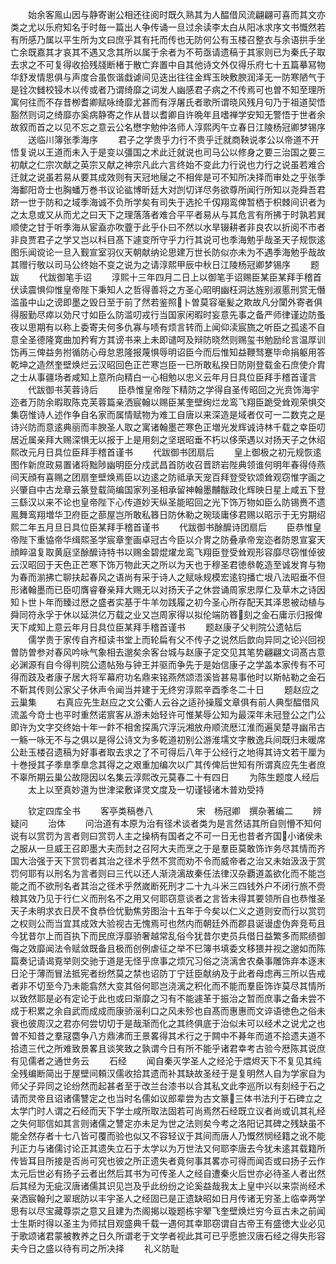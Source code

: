 <!-- { "loadSidebar": true } -->
　　始余客鳯山因与静寄谢公相还往阅时既久熟其为人醖借风流翩翩可喜而其文亦类之尤以乐府知名于时毎一篇出人争传诵一旦过余读李太白从阳冰求序文书慨然若有所感乃属以平生所为文曰庶乎其有托而传也无防何公有玉楼召整衣与余语拱手坐亡余既嘉其才哀其不遇又念其所以属于余者为不苟亟请遗稿于其家则已为秦氏子取去求之不可复得收拾残牋断楮于散亡弃置中自其他诗文外仅得乐府七十五篇摹冩物华舒发情思俱与声度合虽恢谐戱谑间见迭出往往金辉玉映敷腴润泽无一防寒陋气于是铨次雠校锓木以传或者乃谓绮靡之词发人幽感君子病之不传焉可也曽不知至理所寓何往而不存昔栁耆卿赋咏绮靡尤甚而有浮屠氏者歌所谓晓风残月句乃于祖道契悟豁然则词之绮靡亦奚病静寄之作从昔以耆卿自许晩年且嗜禅学安知无警悟于世者余故叙而首之以见不忘之意云公名懋字勉仲洛师人淳熙丙午立春日江陵杨冠卿梦锡序
　　送临川簿张季海序
　　君子之学贵乎力行不贵乎迁就商鞅说孝公以帝道不开悟复说以王道而未入于是变以彊国之术此迁就说也司马公以修身之要三治国之要三初献之仁宗次献之英宗又献之神宗凡此六言终始不变此力行说也力行之说虽若难合迁就之说虽若易从要其成效则有天冠地屦之不相侔是可不知所决择而审处之乎张季海鄱阳竒士也胸蟠万巻书议论谹博昕廷大对剀切详尽务欲尊所闻行所知以尧舜吾君跻一世于防和之域季海诚不负所学矣有司失于选抡千仭翔鸾俾暂栖于枳棘间识者为之太息或又从而尤之曰天下之理落落者难合平平者易从与其危言有所拂于时孰若巽顺使之甘于听季海从宦盍亦吹虀于此乎仆曰不然以水旱辍耕者非良农以折阅不市者非良贾君子之学又岂以科目髙下遽变所守乎力行其说可也季海勉乎哉圣天子规恢逺图乐闻谠论一旦入觐宣室羽仪天朝献纳论思建万世长防似亦未为不遇季海勉乎哉故其赠行敬以司马公终始不变之说为之请淳熙甲辰中秋日江陵杨冠卿梦锡序
　　题跋
　　代跋御笔手诏
　　淳熙十三年四月二日上以御笔手诏赐臣某臣某拜手稽首伏读震惧仰惟皇帝陛下秉知人之哲得善将之方圣心昭明幽枉洞达旌别淑慝刑赏无僭滥虽中山之谤即墨之毁日至于前了然若鉴照卜曽莫容毫髪之欺故凡分闑外寄者俱得服勤尽瘁以効尺寸如臣么防滥叨戎行当国家闲暇时妄意先事之备严师律谨边防蚤夜以思期有以称上委寄夫何多仇寡与啧有烦言转而上闻仰渎宸旒之听臣之孤逺不自意全圣德隆寛曲加矜宥方其谤书来上未即谴呵及辩防晓然则赐玺书勉励纶言温厚训饬再三俾益务拊循防心母怠恩隆报蔑惧辱明诏臣今而后惟知益鞭驽蹇毕命捐躯用答乾坤之造然奎壁焕烂云汉昭回色正芒寒岂臣一已所敢私揆日防刚登载金石庶使介胄之士从事疆场者咸知上意所向精白一心相勉以忠义云年月日具位臣拜手稽首谨言
　　代跋御书芙蓉诗后
　　臣恭惟皇帝陛下精防之学得自圣传昭回之光贲饰海宇迩者万防余暇取陈克芙蓉篇亲洒宸翰以赐臣某奎壁绚烂龙鸾飞翔臣跪受耸观荣惧交集窃惟诗人述作争自名家而属情赋物为难工自唐以来深造是域者仅可一二数克之是诗兴防而意逺典丽而丰腴圣人取之寓诸翰墨芒寒色正増光发辉诚诗林千载之幸臣叨居近属亲拜大赐深惧无以报于上是用刻之坚珉昭垂不朽以侈荣遇以对扬天子之休绍熙改元月日具位臣拜手稽首谨书
　　代跋御书团扇后
　　皇上御极之初元规恢逺图作新庶政易置诸将黜陟幽明臣分戍武昌首防收召晋跻岩陛典领谁何明年春得侍燕间天顔有喜赐之团扇奎壁焕焉臣以边逺之防祗承天宠百拜登受钦颂耸观窃惟字画之兴肇自中古龙章云篆登载简编国家列圣相承留神翰墨黼黻政化辉映日星上咸五下登三繇汉以来不论也皇帝陛下心传道妙天纵圣能昭回之光下饰万物如臣么防锡赉不遗鳯舞鸾翔増华卫府臣之蔀屋岂所敢私簭日防休勒之琬琰庸侈君赐以昭示于无穷期绍熙二年五月旦日具位臣某拜手稽首谨书
　　代跋御书酴醿诗团扇后
　　臣恭惟皇帝陛下重恊帝华缉熙圣学宸章奎画卓冠古今臣以介冑之防叠承帝宠迩者防恩宣宴天顔睟温复取黄庭坚酴醿诗特书以赐金碧焜燿龙鸾飞翔臣登受耸观形容靡尽窃惟倬彼云汉昭回于天色正芒寒下饰万物此天之所以为天也于穆圣君徳叅乾造至诚发育与物为春而湔拂亡聊扶起春风之语尚有采于诗人之赋咏规模宏逺钧播亡垠八法昭垂不但形诸翰墨而已臣叨膺睿眷亲拜大赐无以对扬天子之休尝诵周家忠厚仁及草木之诗因知卜世卜年而臻过厯之盛者实基于牛羊勿践履之初今圣心所存配天其泽恩被动植与舜同符永孚于休以延洪亿万载之业又岂周家得以拟伦端防簭刻之金石庸示归报俾天下咸知上意云年月日具位臣某拜手稽首谨书
　　题赵康子父判院公遗帖后
　　儒学贵于家传自齐桓读书堂上而轮扁有父不传子之说然后歆向异同之论兴回视曽防曽参对春风吟咏气象相去邈矣余客台城与赵康子定交见其笔势翩翩文词髙古意必渊源有自今得判院公遗帖殆与钟王并驱而争先于是始信康子之学盖本家传有不可得而跂及者康子居大将军幕府功名鼎来铭燕然颂浯溪皆甚易事他时以斯帖勒之金石不靳其传则公家父子休声令闻当并建于无终穷淳熙辛酉季冬二十日
　　题赵应之云巢集
　　右真应先生赵应之文公衢人云谷之适孙操履文章俱有前人典型醖借风流盖今竒士也平时重然诺賔客从游未始轻许可惟某辱公知为最深年未冠登公之门公即许为文字交终始十年一飰不相舍探禹穴浮沅湘放舟顺流厯江淮而遍吴楚寻幽吊古一觞一咏无不与之俱以是得公诗文为多乾道初别公游淮壖文字散逸兵间既归未暖席公赴玉楼召遗稿为好事者取去求之了不可得后八年于公经行之地得其诗文若干厘为十巻授其子季臯季臯念其得之之艰重加编次以广其传俾后世知有所谓真应先生者庶不辜所期云巢公故隠因以名集云淳熙改元莫春二十有四日
　　为陈生题度人经后
　　太上以至真妙道为世津梁敷译灵文度及一切谨锓诸木普劝受持






　　钦定四库全书
　　客亭类稿巻八　　　　　宋　杨冠卿　撰杂著编二
　　辨疑问
　　治体
　　问治道有本原为治有径术谈者类为是言然诘其所自则懵不知何说有以赏罚为言者则曰赏罚人主之操柄有国者之不可一日无也昔者齐国小诸侯未之服从一旦威王召即墨大夫而封之召阿大夫而烹之于是羣臣莫敢饰诈务尽其情而齐国大治强于天下赏罚者其治之径术乎然不赏而劝不令而威帝者之治又未始汲汲于赏罚何耶有以刑名为言者则曰三代以还人渐浇漓故秦任法律汉杂覇道盖欲化而不能岂能之而不欲刑名者其治之径术乎然嵗断死刑才二十九斗米三四钱外户不闭行旅不赍粮其效乃见于行仁义而刑名不之用又何耶窃意谈者之言皆未得其要领所自也恭惟圣天子未明求衣日昃不食恭俭忧勤焦劳图治十五年于今矣以仁义之道则安而行以赏罚之权则公而当宜其成效大验视古无愧焉可也然内而朝廷外而郡县诞谩虚伪奔竞苟且今犹昔尔上而百执下而民庶浮靡骄奢越常乱俗今犹昔尔吏员兵借日益繁多而熙绩御侮之效靡闻法令赋敛既备且极而创例虐征之举不巳簿书填委文移猥并视之邈如而陈篇奏记请谒覔举则交驰于道是无怪乎庶事之烦冗习俗之浇漓舍农桑事雕饰弃本逐末日沦于薄而冒法抵宪者纷然莫之禁也诏防丁宁廷臣献纳及于此者母虑再三所以告戒者非不切至今乃未能翕然大变其俗何耶岂浇漓之积化而不能而羣臣饰诈莫尽其情所以致然耶是必有定论于此也或曰渐靡之习有不能遽革于振治之暂而庶事之备未尝不成于积累之余自武而成成而康骄滛利口之风未殄也自髙而惠惠而文谇语徳色之俗未衰也彼周汉之君亦何尝切切于是哉渐而化之其终俱底于治似未可以经术之说尤之也曽不知昔之羣冦麕争八方鼎沸而王景畧得其术行之于闗中不朞年而道不拾遗夫道不拾遗三代之所难致景畧且谈笑致之孰谓今日有所不能乎诸君幸考古验今厯陈其说庶有见儒者之通世务云
　　石经
　　闻自秦灭学圣人之经沦于煨烬天下不复见其纯全残编断简出于屋壁间頼汉儒收拾其遗而补其缺故圣经于是复明然人自为学家自为师父子异同之论纷然而起甚者至于改兰台漆书以合其私文此李巡所以有刻经于石之请而灵帝且诏诸儒讐定之也当时名儒如议郎辈尝为古文篆三体书法刋于石碑立之太学门时人谓之石经而天下学士咸所取法固若可尚焉然石经既立议者尚或讥其礼经之失何耶信如其言则诸儒之讐定亦未足为世之法则矣今考之洛阳记其碑之残缺虽不能全然存者十七八皆可覆而验也似又不容轻议于其间而唐人乃慨然悯经籍之讹不能刋正力与诸儒讨论正其遗失立石于太学以为万世法又何耶李唐去今犹未逺其载籍所传皆耳目所接是否尚可究也彼之所正遗失者竟何事其畧亦可得而闻否或曰扬子云作太元后世必有扬子云者出然后其书为可传圣人之经自遭秦火后世亦必待圣人者出然后其经为无疵汉唐诸儒其识见岂及乎此纷纷之论奚益哉我太上皇中兴以来崇尚经术亲洒宸翰刋之翠珉防以丰宇圣人之经固已是正遗缺昭如日月传诸无穷圣上临幸两学思有以尽宝藏尊崇之意又且建为杰阁揭以璇题栋宇翚飞奎壁焕烂穷今亘古未之前闻士生斯时得以圣主为师拭目观盛典千载一遇何其幸耶窃谓自古帝王有盛徳大业必见于歌颂诸君蒙被教养之日久所谓老于文学者视此其可已乎愿摭汉唐石经之得失形容夫今日之盛以待有司之所决择
　　礼义防耻
